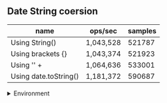 ## Date String coersion

|name|ops/sec|samples|
|-|-|-|
|Using String()|1,043,528|521787|
|Using brackets {}|1,043,374|521923|
|Using '' + |1,064,636|533001|
|Using date.toString()|1,181,372|590687|


<details>
<summary>Environment</summary>

* __Machine:__ linux x64 | 4 vCPUs | 7.6GB Mem
* __Run:__ Tue Oct 29 2024 17:33:27 GMT+0000 (Coordinated Universal Time)
* __Node:__ `v21.7.2`
</details>

<!--
{"environment":{"platform":"linux","arch":"x64","cpus":4,"totalMemory":7.597877502441406},"benchmarks":[{"name":"Using String()","opsSec":1043528.1306774878,"samples":521787},{"name":"Using brackets {}","opsSec":1043374.9224827486,"samples":521923},{"name":"Using '' + ","opsSec":1064636.2377901685,"samples":533001},{"name":"Using date.toString()","opsSec":1181372.1003536626,"samples":590687}]}-->
